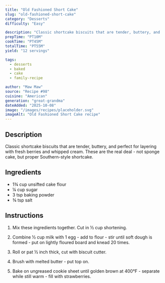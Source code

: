 ```yaml
---
title: "Old Fashioned Short Cake"
slug: "old-fashioned-short-cake"
category: "Desserts"
difficulty: "Easy"

description: "Classic shortcake biscuits that are tender, buttery, and perfect for layering with fresh berries and whipped cream. These are the real deal - not sponge cake, but proper Southern-style shortcake."
prepTime: "PT10M"
cookTime: "PT45M"
totalTime: "PT55M"
yield: "12 servings"

tags:
  - desserts
  - baked
  - cake
  - family-recipe

author: "Maw Maw"
source: "Recipe #98"
cuisine: "American"
generation: "great-grandma"
dateAdded: "2025-10-08"
image: "/images/recipes/placeholder.svg"
imageAlt: "Old Fashioned Short Cake recipe"
---
```


## Description

Classic shortcake biscuits that are tender, buttery, and perfect for layering with fresh berries and whipped cream. These are the real deal - not sponge cake, but proper Southern-style shortcake.

## Ingredients

- 1¾ cup unsifted cake flour
- ¼ cup sugar
- 3 tsp baking powder
- ¾ tsp salt

## Instructions

1. Mix these ingredients together. Cut in ½ cup shortening.

2. Combine ½ cup milk with 1 egg - add to flour - stir until soft dough is formed - put on lightly floured board and knead 20 times.

3. Roll or pat ½ inch thick, cut with biscuit cutter.

4. Brush with melted butter - put top on.

5. Bake on ungreased cookie sheet until golden brown at 400°F - separate while still warm - fill with strawberries.